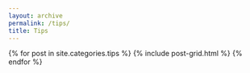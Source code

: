 ```yaml
---
layout: archive
permalink: /tips/
title: Tips
---
```


<div class="tiles">
{% for post in site.categories.tips %}
	{% include post-grid.html %}
{% endfor %}
</div><!-- /.tiles -->
